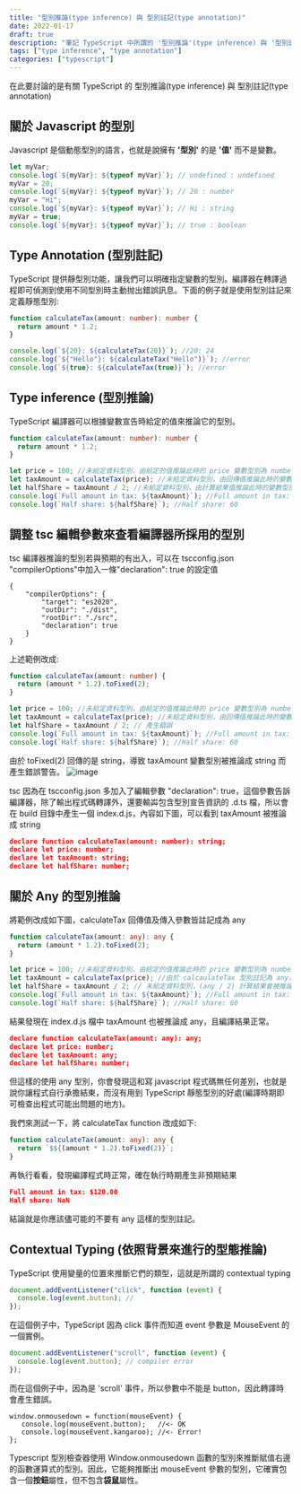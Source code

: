 ```yaml
---
title: "型別推論(type inference) 與 型別註記(type annotation)"
date: 2022-01-17
draft: true
description: "筆記 TypeScript 中所謂的 '型別推論'(type inference) 與 '型別註記'(type annotation)"
tags: ["type inference", "type annotation"]
categories: ["typescript"]
---
```


在此要討論的是有關 TypeScript 的 型別推論(type inference) 與 型別註記(type annotation)

## 關於 Javascript 的型別

Javascript 是個動態型別的語言，也就是說擁有 **'型別'** 的是 **'值'** 而不是變數。

```javascript
let myVar;
console.log(`${myVar}: ${typeof myVar}`); // undefined : undefined
myVar = 20;
console.log(`${myVar}: ${typeof myVar}`); // 20 : number
myVar = "Hi";
console.log(`${myVar}: ${typeof myVar}`); // Hi : string
myVar = true;
console.log(`${myVar}: ${typeof myVar}`); // true : boolean
```

## Type Annotation (型別註記)

TypeScript 提供靜型別功能，讓我們可以明確指定變數的型別。編譯器在轉譯過程即可偵測到使用不同型別時主動抛出錯誤訊息。下面的例子就是使用型別註記來定義靜態型別:

```typescript
function calculateTax(amount: number): number {
  return amount * 1.2;
}

console.log(`${20}: ${calculateTax(20)}`); //20: 24
console.log(`${"Hello"}: ${calculateTax("Hello")}`); //error
console.log(`${true}: ${calculateTax(true)}`); //error
```

## Type inference (型別推論)

TypeScript 編譯器可以根據變數宣告時給定的值來推論它的型別。

```typescript
function calculateTax(amount: number): number {
  return amount * 1.2;
}

let price = 100; //未給定資料型別，由給定的值推論此時的 price 變數型別為 number
let taxAmount = calculateTax(price); //未給定資料型別，由回傳值推論此時的變數型別為 number，因為 calculateTax 型別註記為 number
let halfShare = taxAmount / 2; //未給定資料型別，由計算結果值推論此時的變數型別為 number
console.log(`Full amount in tax: ${taxAmount}`); //Full amount in tax: 120
console.log(`Half share: ${halfShare}`); //Half share: 60
```

## 調整 tsc 編輯參數來查看編譯器所採用的型別

tsc 編譯器推論的型別若與預期的有出入，可以在 tscconfig.json "compilerOptions"中加入一條"declaration": true 的設定值

```jason
{
    "compilerOptions": {
        "target": "es2020",
        "outDir": "./dist",
        "rootDir": "./src",
        "declaration": true
    }
}
```

上述範例改成:

```typescript
function calculateTax(amount: number) {
  return (amount * 1.2).toFixed(2);
}

let price = 100; //未給定資料型別，由給定的值推論此時的 price 變數型別為 number
let taxAmount = calculateTax(price); //未給定資料型別，由回傳值推論此時的變數型別為 string，因為 calculateTax function toFixed(2) 結果是 string
let halfShare = taxAmount / 2; // 產生錯誤
console.log(`Full amount in tax: ${taxAmount}`); //Full amount in tax: 120
console.log(`Half share: ${halfShare}`); //Half share: 60
```

由於 toFixed(2) 回傳的是 string，導致 taxAmount 變數型別被推論成 string 而產生錯誤警告。
![image](https://user-images.githubusercontent.com/21993717/149703622-fc701a45-5a1e-40c9-b59e-4661be593abb.png)

tsc 因為在 tscconfig.json 多加入了編輯參數 "declaration": true，這個參數告訴編譯器，除了輸出程式碼轉譯外，還要輸芔包含型別宣告資訊的 .d.ts 檔，所以會在 build 目錄中產生一個 index.d.js，內容如下圖，可以看到 taxAmount 被推論成 string

```json
declare function calculateTax(amount: number): string;
declare let price: number;
declare let taxAmount: string;
declare let halfShare: number;
```

## 關於 **Any** 的型別推論

將範例改成如下圖，calculateTax 回傳值及傳入參數皆註記成為 any

```typescript
function calculateTax(amount: any): any {
  return (amount * 1.2).toFixed(2);
}

let price = 100; //未給定資料型別，由給定的值推論此時的 price 變數型別為 number
let taxAmount = calculateTax(price); //由於 calcaulateTax 型別註記為 any，故被推論成 any
let halfShare = taxAmount / 2; // 未給定資料型別，(any / 2) 計算結果會被推論成 number
console.log(`Full amount in tax: ${taxAmount}`); //Full amount in tax: 120.00
console.log(`Half share: ${halfShare}`); //Half share: 60
```

結果發現在 index.d.js 檔中 taxAmount 也被推論成 any，且編譯結果正常。

```json
declare function calculateTax(amount: any): any;
declare let price: number;
declare let taxAmount: any;
declare let halfShare: number;
```

但這樣的使用 any 型別，你會發現這和寫 javascript 程式碼無任何差別，也就是說你讓程式自行承擔結東，而沒有用到 TypeScript 靜態型別的好處(編譯時期即可檢查出程式可能出問題的地方)。

我們來測試一下，將 calculateTax function 改成如下:

```typescript
function calculateTax(amount: any): any {
  return `$${(amount * 1.2).toFixed(2)}`;
}
```

再執行看看，發現編譯程式時正常，確在執行時期產生非預期結果

```json
Full amount in tax: $120.00
Half share: NaN
```

結論就是你應該儘可能的不要有 any 這樣的型別註記。

## Contextual Typing (依照背景來進行的型態推論)

TypeScript 使用變量的位置來推斷它們的類型，這就是所謂的 contextual typing

```typescript
document.addEventListener("click", function (event) {
  console.log(event.button); //
});
```

在這個例子中，TypeScript 因為 click 事件而知道 event 參數是 MouseEvent 的一個實例。

```typescript
document.addEventListener("scroll", function (event) {
  console.log(event.button); // compiler error
});
```

而在這個例子中，因為是 'scroll' 事件，所以參數中不能是 button，因此轉譯時會產生錯誤。

```script
window.onmousedown = function(mouseEvent) {
   console.log(mouseEvent.button);   //<- OK
   console.log(mouseEvent.kangaroo); //<- Error!
};
```

Typescript 型別檢查器使用 Window.onmousedown 函數的型別來推斷賦值右邊的函數運算式的型別。因此，它能夠推斷出 mouseEvent 參數的型別，它確實包含一個**按鈕**屬性，但不包含**袋鼠**屬性。
